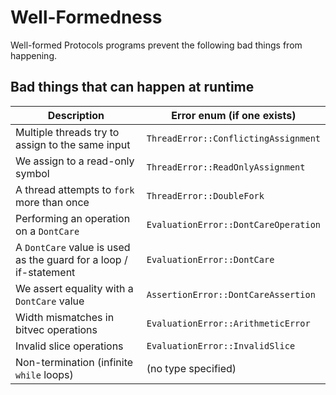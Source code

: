 # Well-Formedness

Well-formed Protocols programs prevent the following bad things from happening.

## Bad things that can happen at runtime

| **Description**                                                   | **Error enum** (if one exists)       |
|-------------------------------------------------------------------|--------------------------------------|
| Multiple threads try to assign to the same input                  | `ThreadError::ConflictingAssignment` |
| We assign to a read-only symbol                                   | `ThreadError::ReadOnlyAssignment`    |
| A thread attempts to `fork` more than once                        | `ThreadError::DoubleFork`            |
| Performing an operation on a `DontCare`                           | `EvaluationError::DontCareOperation` |
| A `DontCare` value is used as the guard for a loop / if-statement | `EvaluationError::DontCare`          |
| We assert equality with a `DontCare` value                        | `AssertionError::DontCareAssertion`  |
| Width mismatches in bitvec operations                             | `EvaluationError::ArithmeticError`   |
| Invalid slice operations                                          | `EvaluationError::InvalidSlice`      |
| Non-termination (infinite `while` loops)                          | (no type specified)                  |

